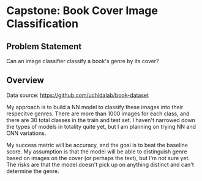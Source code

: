 # Capstone: Book Cover Image Classification

## Problem Statement

Can an image classifier classify a book's genre by its cover?

## Overview

Data source: https://github.com/uchidalab/book-dataset

My approach is to build a NN model to classify these images into their respecitve genres. There are more than 1000 images for each class, and there are 30 total classes in the train and test set. I haven't narrowed down the types of models in totality quite yet, but I am planning on trying NN and CNN variations.

My success metric will be accuracy, and the goal is to beat the baseline score. My assumption is that the model will be able to distinguish genre based on images on the cover (or perhaps the text), but I'm not sure yet. The risks are that the model doesn't pick up on anything distinct and can't determine the genre.
